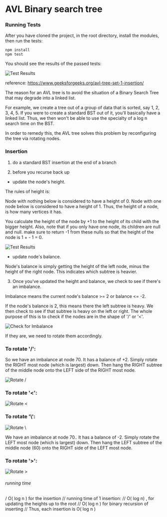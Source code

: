 # AVL Binary search tree

### Running Tests

After you have cloned the project, in the root directory, install the modules, then run the tests:

```
npm install
npm test
```

You should see the results of the passed tests:

![Test Results](http://chineseruleof8.com/wp-content/uploads/2016/06/avl-tree-test.png)

reference:
https://www.geeksforgeeks.org/avl-tree-set-1-insertion/


The reason for an AVL tree is to avoid the situation of a Binary Search Tree that may degrade into a linked list.

For example, we create a tree out of a group of data that is sorted, say 1, 2, 3, 4, 5. If you were to create a standard BST out of it, you'll basically have a linked list. Thus, we then won't be able to use the specialty of a log n search time on the BST.

In order to remedy this, the AVL tree solves this problem by reconfiguring the tree via rotating nodes.

### Insertion

1) do a standard BST insertion at the end of a branch

2) before you recurse back up

- update the node's height. 

The rules of height is:

Node with nothing below is considered to have a height of 0.
Node with one node below is considered to have a height of 1.
Thus, the height of a node, is how many vertices it has.

You calculate the height of the node by +1 to the height of its child with the bigger height.
Also, note that if you only have one node, its children are null and null. make sure to return -1 from these nulls so that the height of the node is 1 + - 1 = 0.

![Test Results](http://chineseruleof8.com/wp-content/uploads/2016/06/subtree-height-e1555899574856.jpg)

- update node's balance. 

Node's balance is simply getting the height of the left node, minus the height of the right node.
This indicates which subtree is heavier.

3) Once you've updated the height and balance, we check to see if there's an imbalance.

Imbalance means the current node's balance >= 2 or balance <= -2.

If the node's balance is 2, this means there the left subtree is heavy. We then check to see if that subtree is heavy on the left or right. The whole purpose of this is to check if the nodes are in the shape of
'/' or '<'.

![Check for Imbalance](http://chineseruleof8.com/wp-content/uploads/2016/06/imbalance-e1555903534602.jpg)


If they are, we need to rotate them accordingly. 

### To rotate '/': 

So we have an imbalance at node 70. It has a balance of +2.
Simply rotate the RIGHT most node (which is largest) down. Then hang the RIGHT subtree of the middle node onto the LEFT side of the RIGHT most node. 

![Rotate /](http://chineseruleof8.com/wp-content/uploads/2016/06/rotation.jpg)


### To rotate '<':

![Rotate <](http://chineseruleof8.com/wp-content/uploads/2016/06/less-than-correct-balance.jpg)

### To rotate '\\':

![Rotate \\](http://chineseruleof8.com/wp-content/uploads/2016/06/rotate.jpg )

We have an imbalance at node 70.. It has a balance of -2.
Simply rotate the LEFT most node (which is largest) down. Then hang the LEFT subtree of the middle node (60) onto the RIGHT side of the LEFT most node. 

### To rotate '>':

![Rotate >](http://chineseruleof8.com/wp-content/uploads/2016/06/more-than-correct-balance-754x1024.jpg)


######  running time
/ O( log n )  for the insertion
// running time of 1 insertion:
// O( log n) , for updating the heights up to the root
// O( log n ) for binary recursion of inserting
// Thus, each insertion is O( log n )